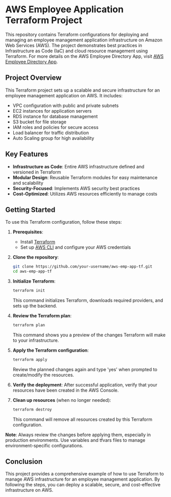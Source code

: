 # AWS Employee Application Terraform Project

This repository contains Terraform configurations for deploying and managing an employee management application infrastructure on Amazon Web Services (AWS). The project demonstrates best practices in Infrastructure as Code (IaC) and cloud resource management using Terraform. For more details on the AWS Employee Directory App, visit [AWS Employee Directory App](https://github.com/DimitryZH/aws-emp-app).

## Project Overview

This Terraform project sets up a scalable and secure infrastructure for an employee management application on AWS. It includes:

- VPC configuration with public and private subnets
- EC2 instances for application servers
- RDS instance for database management
- S3 bucket for file storage
- IAM roles and policies for secure access
- Load balancer for traffic distribution
- Auto Scaling group for high availability

## Key Features

- **Infrastructure as Code**: Entire AWS infrastructure defined and versioned in Terraform
- **Modular Design**: Reusable Terraform modules for easy maintenance and scalability
- **Security-Focused**: Implements AWS security best practices
- **Cost-Optimized**: Utilizes AWS resources efficiently to manage costs

## Getting Started

To use this Terraform configuration, follow these steps:

1. **Prerequisites**:

   - Install [Terraform](https://www.terraform.io/downloads.html)
   - Set up [AWS CLI](https://aws.amazon.com/cli/) and configure your AWS credentials

2. **Clone the repository**:

   ```sh
   git clone https://github.com/your-username/aws-emp-app-tf.git
   cd aws-emp-app-tf
   ```

3. **Initialize Terraform**:

   ```sh
   terraform init
   ```

   This command initializes Terraform, downloads required providers, and sets up the backend.

4. **Review the Terraform plan**:

   ```sh
   terraform plan
   ```

   This command shows you a preview of the changes Terraform will make to your infrastructure.

5. **Apply the Terraform configuration**:

   ```sh
   terraform apply
   ```

   Review the planned changes again and type 'yes' when prompted to create/modify the resources.

6. **Verify the deployment**:
   After successful application, verify that your resources have been created in the AWS Console.

7. **Clean up resources** (when no longer needed):
   ```sh
   terraform destroy
   ```
   This command will remove all resources created by this Terraform configuration.

**Note**: Always review the changes before applying them, especially in production environments. Use variables and tfvars files to manage environment-specific configurations.

## Conclusion

This project provides a comprehensive example of how to use Terraform to manage AWS infrastructure for an employee management application. By following the steps, you can deploy a scalable, secure, and cost-effective infrastructure on AWS.
